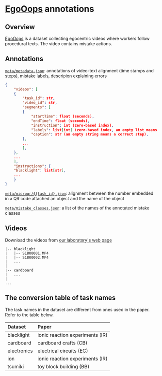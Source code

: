 # [EgoOops](https://y-haneji.github.io/EgoOops-project-page/ "Project page") annotations

## Overview

[EgoOops](https://y-haneji.github.io/EgoOops-project-page/ "Project page") is a dataset collecting egocentric videos where workers follow procedural texts.
The video contains mistake actions.

## Annotations

[`meta/metadata.json`](/meta/metadata.json): annotations of video-text alignment (time stamps and steps), mistake labels, descripion explaining errors

```json
{
    "videos": [
    {
        "task_id": str,
        "video_id": str,
        "segments": [
        {
            "startTime": float (seconds),
            "endTime": float (seconds),
            "instruction": int (zero-based index),
            "labels": list[int] (zero-based index, an empty list means a correct step),
            "caption": str (an empty string means a correct step),
        },
        ...
        ],
    },
    ...
    ],
    "instructions": {
    "blacklight": list[str],
    ...
    }
}
```

[`meta/microqr/${task_id}.json`](/meta/microqr/): alignment between the number embedded in a QR code attached an object and the name of the object

[`meta/mistake_classes.json`](/meta/mistake_classes.json): a list of the names of the annotated mistake classes

## Videos

Download the videos from [our laboratory's web page](http://www.lsta.media.kyoto-u.ac.jp/resource/data/EgoOops/videos-processed-720p.zip)

```
|-- blacklight
|   |-- S1800001.MP4
|   |-- S1800002.MP4
|   ...
|
|-- cardboard
|   ...
|
...
```

## The conversion table of task names

The task names in the dataset are different from ones used in the paper. Refer to the table below.

| Dataset     | Paper                           |
| :---------- | :------------------------------ |
| blacklight  | ionic reaction experiments (IR) |
| cardboard   | cardboard crafts (CB)           |
| electronics | electrical circuits (EC)        |
| ion         | ionic reaction experiments (IR) |
| tsumiki     | toy block building (BB)         |
